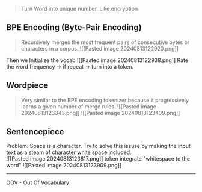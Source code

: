 >  Turn Word into unique number. Like encryption

## **BPE Encoding** (Byte-Pair Encoding)
> Recursively merges the most frequent pairs of consecutive bytes or characters in a corpus.
![[Pasted image 20240813122920.png]]

Then we Initialize the vocab
![[Pasted image 20240813122938.png]]
Rate the word frequency -> if repeat -> turn into a token.


## **Wordpiece**
> Very similar to the BPE encoding tokenizer because it progressively learns a given number of merge rules.
![[Pasted image 20240813123343.png]]
![[Pasted image 20240813123409.png]]


## **Sentencepiece**
Problem: Space is a character.
Try to solve this issuse by making the input text as a steam of character white space included.  
![[Pasted image 20240813123817.png]]
token integrate "whitespace to the word"
![[Pasted image 20240813123909.png]]















---

OOV - Out Of Vocabulary


